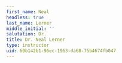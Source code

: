 ```yaml
---
first_name: Neal
headless: true
last_name: Lerner
middle_initial: ''
salutation: Dr.
title: Dr. Neal Lerner
type: instructor
uid: 60b142b1-96ec-1963-da68-75b4674fb047
---
```

